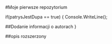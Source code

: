 #Moje pierwsze repozytorium

if(patrysJestDupa == true)
{
Console.WriteLine();


##Dodanie informacji o autorach 
}

##opis rozszerzony

